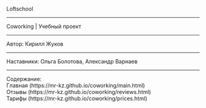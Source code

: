 Loftschool
<hr>
Coworking | Учебный проект
<hr>
Автор: Кирилл Жуков
<hr>
Наставники: Ольга Болотова, Александр Варнаев
<hr>
Содержание:<br>
Главная (https://mr-kz.github.io/coworking/main.html)<br>
Отзывы (https://mr-kz.github.io/coworking/reviews.html)<br>
Тарифы (https://mr-kz.github.io/coworking/prices.html)<br>